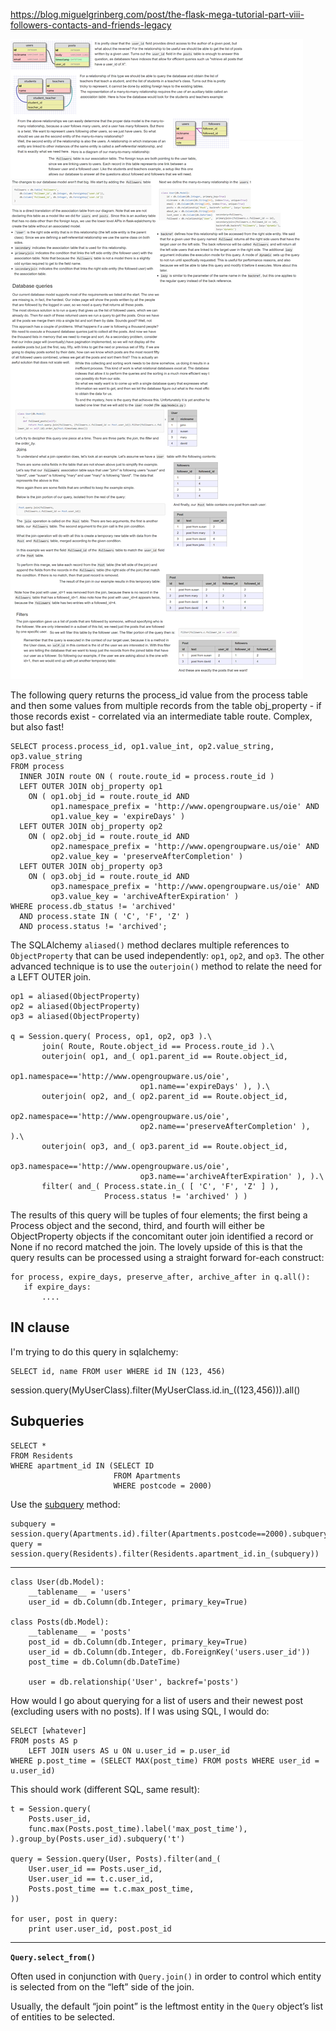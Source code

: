 https://blog.miguelgrinberg.com/post/the-flask-mega-tutorial-part-viii-followers-contacts-and-friends-legacy

![](../images/followers1.png)

The following query returns the process_id value from the process table and then some values from multiple records from the table obj_property - if those records exist - correlated via an intermediate table route. Complex, but also fast!

    SELECT process.process_id, op1.value_int, op2.value_string, op3.value_string
    FROM process
      INNER JOIN route ON ( route.route_id = process.route_id )
      LEFT OUTER JOIN obj_property op1
        ON ( op1.obj_id = route.route_id AND
             op1.namespace_prefix = 'http://www.opengroupware.us/oie' AND
             op1.value_key = 'expireDays' )
      LEFT OUTER JOIN obj_property op2
        ON ( op2.obj_id = route.route_id AND
             op2.namespace_prefix = 'http://www.opengroupware.us/oie' AND
             op2.value_key = 'preserveAfterCompletion' )
      LEFT OUTER JOIN obj_property op3
        ON ( op3.obj_id = route.route_id AND
             op3.namespace_prefix = 'http://www.opengroupware.us/oie' AND
             op3.value_key = 'archiveAfterExpiration' )
    WHERE process.db_status != 'archived'
      AND process.state IN ( 'C', 'F', 'Z' )
      AND process.status != 'archived';

The SQLAlchemy `aliased()` method declares multiple references to `ObjectProperty` that can be used independently: `op1`, `op2`, and `op3`. The other advanced technique is to use the `outerjoin()` method to relate the need for a LEFT OUTER join.

    op1 = aliased(ObjectProperty)
    op2 = aliased(ObjectProperty)
    op3 = aliased(ObjectProperty)

    q = Session.query( Process, op1, op2, op3 ).\
           join( Route, Route.object_id == Process.route_id ).\
           outerjoin( op1, and_( op1.parent_id == Route.object_id,
                                 op1.namespace=='http://www.opengroupware.us/oie',
                                 op1.name=='expireDays' ), ).\
           outerjoin( op2, and_( op2.parent_id == Route.object_id,
                                 op2.namespace=='http://www.opengroupware.us/oie',
                                 op2.name=='preserveAfterCompletion' ), ).\
           outerjoin( op3, and_( op3.parent_id == Route.object_id,
                                 op3.namespace=='http://www.opengroupware.us/oie',
                                 op3.name=='archiveAfterExpiration' ), ).\
           filter( and_( Process.state.in_( [ 'C', 'F', 'Z' ] ),
                         Process.status != 'archived' ) )

The results of this query will be tuples of four elements; the first being a Process object and the second, third, and fourth will either be ObjectProperty objects if the concomitant outer join identified a record or None if no record matched the join. The lovely upside of this is that the query results can be processed using a straight forward for-each construct:

    for process, expire_days, preserve_after, archive_after in q.all():
       if expire_days:
           ....

IN clause
---------
I'm trying to do this query in sqlalchemy:

    SELECT id, name FROM user WHERE id IN (123, 456)

session.query(MyUserClass).filter(MyUserClass.id.in_((123,456))).all()

Subqueries
-----------

    SELECT *
    FROM Residents
    WHERE apartment_id IN (SELECT ID
                           FROM Apartments
                           WHERE postcode = 2000)

Use the [subquery](http://docs.sqlalchemy.org/en/rel_1_0/orm/query.html#sqlalchemy.orm.query.Query.subquery) method:

    subquery = session.query(Apartments.id).filter(Apartments.postcode==2000).subquery()
    query = session.query(Residents).filter(Residents.apartment_id.in_(subquery))

------------------------
    class User(db.Model):
        __tablename__ = 'users'
        user_id = db.Column(db.Integer, primary_key=True)

    class Posts(db.Model):
        __tablename__ = 'posts'
        post_id = db.Column(db.Integer, primary_key=True)
        user_id = db.Column(db.Integer, db.ForeignKey('users.user_id'))
        post_time = db.Column(db.DateTime)

        user = db.relationship('User', backref='posts')

How would I go about querying for a list of users and their newest post (excluding users with no posts). If I was using SQL, I would do:

    SELECT [whatever]
    FROM posts AS p
        LEFT JOIN users AS u ON u.user_id = p.user_id
    WHERE p.post_time = (SELECT MAX(post_time) FROM posts WHERE user_id = u.user_id)

This should work (different SQL, same result):

    t = Session.query(
        Posts.user_id,
        func.max(Posts.post_time).label('max_post_time'),
    ).group_by(Posts.user_id).subquery('t')

    query = Session.query(User, Posts).filter(and_(
        User.user_id == Posts.user_id,
        User.user_id == t.c.user_id,
        Posts.post_time == t.c.max_post_time,
    ))

    for user, post in query:
        print user.user_id, post.post_id
----------

**`Query.select_from()`**

Often used in conjunction with `Query.join()` in order to control which entity is selected from on the “left” side of the join.

Usually, the default “join point” is the leftmost entity in the `Query` object’s list of entities to be selected.


